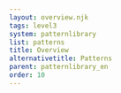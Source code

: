 ```yaml
---
layout: overview.njk
tags: level3
system: patternlibrary
list: patterns
title: Overview
alternativetitle: Patterns
parent: patternlibrary_en
order: 10
---
```

